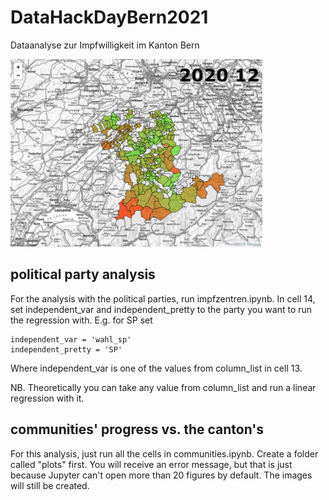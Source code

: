 # DataHackDayBern2021

Dataanalyse zur Impfwilligkeit im Kanton Bern

<img src="https://raw.githubusercontent.com/TheCell/DataHackDayBern2021/main/media/distanz_wohngemeinde_impfgemeinde.gif" height="300" alt="timeline" />

## political party analysis
For the analysis with the political parties, run impfzentren.ipynb.
In cell 14, set independent_var and independent_pretty to the party you want to run the regression with.
E.g. for SP set
```
independent_var = 'wahl_sp'
independent_pretty = 'SP'
```
Where independent_var is one of the values from column_list in cell 13.

NB. Theoretically you can take any value from column_list and run a linear regression with it.

## communities' progress vs. the canton's
For this analysis, just run all the cells in communities.ipynb. Create a folder called "plots" first.
You will receive an error message, but that is just because Jupyter can't open more than 20 figures by default. The images will still be created.